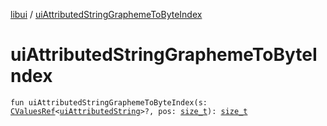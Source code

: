 [libui](index.md) / [uiAttributedStringGraphemeToByteIndex](./ui-attributed-string-grapheme-to-byte-index.md)

# uiAttributedStringGraphemeToByteIndex

`fun uiAttributedStringGraphemeToByteIndex(s: `[`CValuesRef`](../kotlinx.cinterop/-c-values-ref/index.md)`<`[`uiAttributedString`](ui-attributed-string.md)`>?, pos: `[`size_t`](../platform.posix/size_t.md)`): `[`size_t`](../platform.posix/size_t.md)